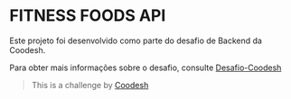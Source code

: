 # FITNESS FOODS API

Este projeto foi desenvolvido como parte do desafio de Backend da Coodesh.

Para obter mais informações sobre o desafio, consulte [Desafio-Coodesh](https://lab.coodesh.com/viniciusgiuseppe/products-parser-20230105)


> This is a challenge by [Coodesh](https://coodesh.com/)